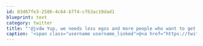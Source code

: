 ```yaml
---
id: 83d67fe3-2586-4c64-b7f4-cf63ac19dad1
blueprint: text
category: twitter
title: "'@jvdw Yup, we needs less egos and more people who want to get s*(# done."
caption: '<span class="username username_linked">@<a href="https://twitter.com/jvdw" title="John van der Woude">jvdw</a></span> Yup, we needs less egos and more people who want to get s*(# done.'
---
```

